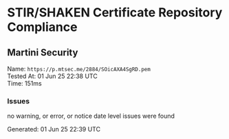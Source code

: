 # STIR/SHAKEN Certificate Repository Compliance

## Martini Security

Name: `https://p.mtsec.me/2884/SOicAXA4SgRD.pem`\
Tested At: 01 Jun 25 22:38 UTC\
Time: 151ms

### Issues

no warning, or error, or notice date level issues were found

Generated: 01 Jun 25 22:39 UTC